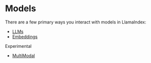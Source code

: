 # Models

There are a few primary ways you interact with models in LlamaIndex:

- [LLMs](./llms.md)
- [Embeddings](./embeddings.md)

Experimental

- [MultiModal](./multi_modal.md)
